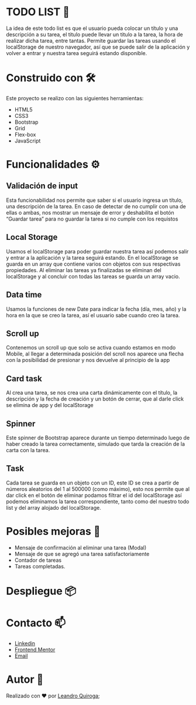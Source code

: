# TODO LIST 📝
La idea de este todo list es que el usuario pueda colocar un título y una descripción a su tarea, el titulo puede llevar un titulo a la tarea, la hora de realizar dicha tarea, entre tantas. Permite guardar las tareas usando el localStorage de nuestro navegador, así que se puede salir de la aplicación y volver a entrar y nuestra tarea seguirá estando disponible.

# Construido con 🛠️
Este proyecto se realizo con las siguientes herramientas:

- HTML5
- CSS3
- Bootstrap
- Grid
- Flex-box
- JavaScript

# Funcionalidades ⚙️

## Validación de input
Esta funcionabilidad nos permite que saber si el usuario ingresa un título, una descripción de la tarea. En caso de detectar de no cumplir con una de ellas o ambas, nos mostrar un mensaje de error y deshabilita el botón “Guardar tarea” para no guardar la tarea si no cumple con los requistos

## Local Storage
Usamos el localStorage para poder guardar nuestra tarea así podemos salir y entrar a la aplicación y la tarea seguirá estando. En el localStorage se guarda en un array que contiene varios con objetos con sus respectivas propiedades. Al eliminar las tareas ya finalizadas se eliminan del localStorage y al concluir con todas las tareas se guarda un array vacio.

## Data time 
Usamos la funciones de new Date para indicar la fecha (día, mes, año) y la hora en la que se creo la tarea, así el usuario sabe cuando creo la tarea.  

## Scroll up 
Contenemos un scroll up que solo se activa cuando estamos en modo Mobile, al llegar a determinada posición del scroll nos aparece una flecha con la posibilidad de presionar y nos devuelve al principio de la app 

## Card task 
Al crea una tarea, se nos crea una carta dinámicamente con el título, la descripción y la fecha de creación y un botón de cerrar, que al darle click se elimina de app y del localStorage

## Spinner 
Este spinner de Bootstrap aparece durante un tiempo determinado luego de haber creado la tarea correctamente, simulado que tarda la creación de la carta con la tarea. 

 ## Task 
Cada tarea se guarda en un objeto con un ID, este ID se crea a partir de números aleatorios del 1 al 500000 (como máximo), esto nos permite que al dar click en el botón de eliminar podamos filtrar el id del localStorage así podemos eliminamos la tarea correspondiente, tanto como del nuestro todo list y del array alojado del localStorage.  


# Posibles mejoras 🚀
-	Mensaje de confirmación al eliminar una tarea (Modal)
-	Mensaje de que se agregó una tarea satisfactoriamente 
-	Contador de tareas 
-	Tareas completadas. 


# Despliegue 📦


# Contacto 📫
- [Linkedin](https://www.linkedin.com/in/leanquiroga95/)
- [Frontend Mentor](https://www.frontendmentor.io/profile/leandroquiroga)
- [Email](mailto:leandroquiroga9514@gmail.com)

# Autor 👤
Realizado con ❤️ por [Leandro Quiroga](https://github.com/leandroquiroga);